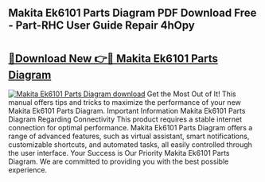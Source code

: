 ## Makita Ek6101 Parts Diagram PDF Download Free - Part-RHC User Guide Repair 4hOpy

# <h2><a href="http://dfrhls.blite.top/?on=Makita+Ek6101+Parts+Diagram">🔗Download New 👉🔴 Makita Ek6101 Parts Diagram</a></h2>

[![Makita Ek6101 Parts Diagram download](https://i.imgur.com/lujVjoI.png)](http://dfrhls.blite.top/?on=Makita+Ek6101+Parts+Diagram)
Get the Most Out of It! This manual offers tips and tricks to maximize the performance of your new Makita Ek6101 Parts Diagram. Important Information Makita Ek6101 Parts Diagram Regarding Connectivity This product requires a stable internet connection for optimal performance. Makita Ek6101 Parts Diagram offers a range of advanced features, such as virtual assistant, smart notifications, customizable shortcuts, and automated tasks, all easily controlled through the user interface. Your Success is Our Priority Makita Ek6101 Parts Diagram. We are committed to providing you with the best possible experience.
